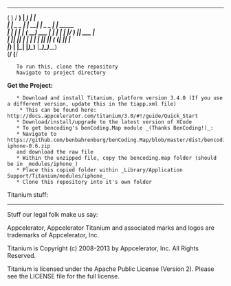  _               ___       _______            _          
( )             / __)     | ______)          | |         
| |     _   _ _| |__ _____| |     _   _  ____| | _____   
| |    | | | (_   __) ___ | |    | | | |/ ___) || ___ |  
| |____| |_| | | |  | ____| |____| |_| ( (___| || ____|  
|_______)__  | |_|  |_____)\______)__  |\____)\_)_____)  
       (____/                    (____/                  

       To run this, clone the repository
       Navigate to project directory

**Get the Project:**

       * Download and install Titanium, platform version 3.4.0 (If you use a different version, update this in the tiapp.xml file)
        * This can be found here: http://docs.appcelerator.com/titanium/3.0/#!/guide/Quick_Start
       * Download/install/upgrade to the latest version of XCode
       * To get bencoding's benCoding.Map module _(Thanks BenCoding!)_:  
       * Navigate to https://github.com/benbahrenburg/benCoding.Map/blob/master/dist/bencoding.map-iphone-0.6.zip
       and download the raw file  
       * Within the unzipped file, copy the bencoding.map folder (should be in _modules/iphone_)
       * Place this copied folder within _Library/Application Support/Titanium/modules/iphone_ 
       * Clone this repository into it's own folder


Titanium stuff:

----------------------------------
Stuff our legal folk make us say:

Appcelerator, Appcelerator Titanium and associated marks and logos are 
trademarks of Appcelerator, Inc. 

Titanium is Copyright (c) 2008-2013 by Appcelerator, Inc. All Rights Reserved.

Titanium is licensed under the Apache Public License (Version 2). Please
see the LICENSE file for the full license.

